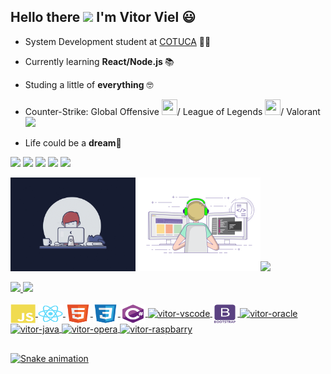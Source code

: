 ## Hello there <img src="https://github.com/souvikguria98/souvikguria98/blob/master/Hi.gif" width="25"> I'm Vitor Viel 😃
- System Development student at <a href="https://cotuca.unicamp.br/cotuca/" target="_blank">COTUCA</a> 👨‍💻

- Currently learning <b>React/Node.js </b> 📚

- Studing a little of **everything** 🤓

- Counter-Strike: Global Offensive <img src= "https://www.freeiconspng.com/thumbs/csgo-icon/orange-csgo-icon-9.png" height = "25" width = "25">/ League of Legends <img src= "https://i.pinimg.com/564x/58/c8/96/58c89662d2177f45acb6341475e4b829.jpg" height = "25" width = "25">/ Valorant <img src= "https://img.icons8.com/color/48/000000/valorant.png" width = "25">

- Life could be a **dream**🌟

<div>
 <a href="https://www.youtube.com/channel/UCcLcMGCoefWoR-8vMPIn8yg" target="_blank"><img src="https://img.shields.io/badge/YouTube-FF0000?style=for-the-badge&logo=youtube&logoColor=white" target="_blank"></a>
  <a href="https://instagram.com/vitorviel_" target="_blank"><img src="https://img.shields.io/badge/-Instagram-%23E4405F?style=for-the-badge&logo=instagram&logoColor=white" target="_blank"></a>
 	<a href="https://www.twitch.tv/vittinft" target="_blank"><img src="https://img.shields.io/badge/Twitch-9146FF?style=for-the-badge&logo=twitch&logoColor=white" target="_blank"></a>
  <a href = "mailto:vitorandreviel@gmail.com"><img src="https://img.shields.io/badge/-Gmail-%23333?style=for-the-badge&logo=gmail&logoColor=white" target="_blank"></a>
  <a href="https://www.linkedin.com/in/vitor-viel-7343ba21b/" target="_blank"><img src="https://img.shields.io/badge/-LinkedIn-%230077B5?style=for-the-badge&logo=linkedin&logoColor=white" target="_blank"></a> 
 </div>
 

<img src="https://github.com/devSouvik/devSouvik/blob/master/gif2.gif.gif" width="200"><img src="https://github.com/devSouvik/devSouvik/blob/master/gif3.gif" width="200"><img src="https://github.com/devSouvik/devSouvik/blob/master/gif4.gif" width="200">

 <div>
  <a href="https://github.com/vitorviel">
  <img height="180em" src="https://github-readme-stats.vercel.app/api?username=vitorviel&show_icons=true&theme=radical&include_all_commits=true&count_private=true"/>
  <img height="180em" src="https://github-readme-stats.vercel.app/api/top-langs/?username=vitorviel&layout=compact&langs_count=7&theme=radical"/>
</div>
<div style="display: inline_block"><br>
  <img align="center" alt="vitor-Js" height="30" width="40" src="https://raw.githubusercontent.com/devicons/devicon/master/icons/javascript/javascript-plain.svg">
  <img align="center" alt="vitor-React" height="30" width="40" src="https://raw.githubusercontent.com/devicons/devicon/master/icons/react/react-original.svg">
  <img align="center" alt="vitor-HTML" height="30" width="40" src="https://raw.githubusercontent.com/devicons/devicon/master/icons/html5/html5-original.svg">
  <img align="center" alt="vitor-CSS" height="30" width="40" src="https://raw.githubusercontent.com/devicons/devicon/master/icons/css3/css3-original.svg">
  <img align="center" alt="vitor-Csharp" height="30" width="40" src="https://raw.githubusercontent.com/devicons/devicon/master/icons/csharp/csharp-original.svg">
  <img align="center" alt="vitor-vscode" height="30" width="40" src="https://cdn.jsdelivr.net/gh/devicons/devicon/icons/vscode/vscode-original.svg">
  <img align="center" alt="vitor-bootstrap" height="30" width="40" src="https://github.com/devicons/devicon/blob/master/icons/bootstrap/bootstrap-plain-wordmark.svg">
  <img align="center" alt="vitor-oracle" height="30" width="40" src="https://cdn.jsdelivr.net/gh/devicons/devicon/icons/oracle/oracle-original.svg">
  <img align="center" alt="vitor-java" height="30" width="40" src="https://cdn.jsdelivr.net/gh/devicons/devicon/icons/java/java-original.svg">
  <img align="center" alt="vitor-opera" height="30" width="40" src="https://cdn.jsdelivr.net/gh/devicons/devicon/icons/opera/opera-original.svg">
  <img align="center" alt="vitor-raspbarry" height="30" width="40" src="https://cdn.jsdelivr.net/gh/devicons/devicon/icons/raspberrypi/raspberrypi-original.svg">
  
  
</div>
  
  ##
 
<div> 
  
 
  ![Snake animation](https://github.com/vitorviel/vitorviel/blob/output/github-contribution-grid-snake.svg)
 
</div>
